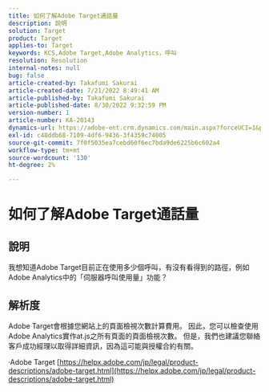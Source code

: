 ```yaml
---
title: 如何了解Adobe Target通話量
description: 說明
solution: Target
product: Target
applies-to: Target
keywords: KCS,Adobe Target,Adobe Analytics，呼叫
resolution: Resolution
internal-notes: null
bug: false
article-created-by: Takafumi Sakurai
article-created-date: 7/21/2022 8:49:41 AM
article-published-by: Takafumi Sakurai
article-published-date: 8/30/2022 9:32:59 PM
version-number: 1
article-number: KA-20143
dynamics-url: https://adobe-ent.crm.dynamics.com/main.aspx?forceUCI=1&pagetype=entityrecord&etn=knowledgearticle&id=7fa41b08-d208-ed11-82e4-00224808e7b0
exl-id: c48ddb68-7109-4df6-9436-3f4359c74005
source-git-commit: 7f0f5035ea7cebd60f6ec7bda9de6225b6c602a4
workflow-type: tm+mt
source-wordcount: '130'
ht-degree: 2%

---
```


# 如何了解Adobe Target通話量

## 說明

我想知道Adobe Target目前正在使用多少個呼叫，有沒有看得到的路徑，例如Adobe Analytics中的「伺服器呼叫使用量」功能？

## 解析度


Adobe Target會根據您網站上的頁面檢視次數計算費用。 因此，您可以檢查使用Adobe Analytics實作at.js之所有頁面的頁面檢視次數。 但是，我們也建議您聯絡客戶成功經理以取得詳細資訊，因為這可能與授權合約有關。

·Adobe Target
[https://helpx.adobe.com/jp/legal/product-descriptions/adobe-target.html](https://helpx.adobe.com/jp/legal/product-descriptions/adobe-target.html)
